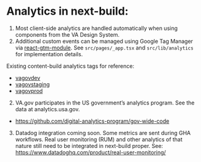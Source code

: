 # Analytics in next-build:

1. Most client-side analytics are handled automatically when using components from the VA Design System.
2. Additional custom events can be managed using Google Tag Manager via [react-gtm-module](https://www.npmjs.com/package/react-gtm-module). See `src/pages/_app.tsx` and `src/lib/analytics` for implementation details.

Existing content-build analytics tags for reference:

- [vagovdev](https://github.com/department-of-veterans-affairs/content-build/blob/main/src/site/assets/js/google-analytics/vagovdev.js)
- [vagovstaging](https://github.com/department-of-veterans-affairs/content-build/blob/main/src/site/assets/js/google-analytics/vagovstaging.js)
- [vagovprod](https://github.com/department-of-veterans-affairs/content-build/blob/main/src/site/assets/js/google-analytics/vagovprod.js)

2. VA.gov participates in the US government’s analytics program. See the data at analytics.usa.gov.

- https://github.com/digital-analytics-program/gov-wide-code

3. Datadog integration coming soon. Some metrics are sent during GHA workflows. Real user monitoring (RUM) and other analytics of that nature still need to be integrated in next-build proper. See: https://www.datadoghq.com/product/real-user-monitoring/
